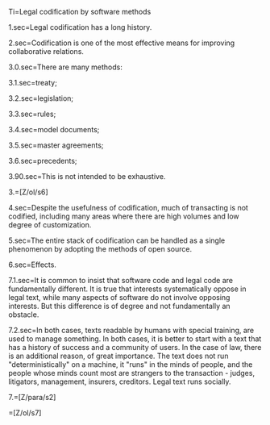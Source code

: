 Ti=Legal codification by software methods



1.sec=Legal codification has a long history.  

2.sec=Codification is one of the most effective means for improving collaborative relations.

3.0.sec=There are many methods:

3.1.sec=treaty;

3.2.sec=legislation;

3.3.sec=rules;

3.4.sec=model documents;

3.5.sec=master agreements;

3.6.sec=precedents; 

3.90.sec=This is not intended to be exhaustive. 

3.=[Z/ol/s6]

4.sec=Despite the usefulness of codification, much of transacting is not codified, including many areas where there are high volumes and low degree of customization.

5.sec=The entire stack of codification can be handled as a single phenomenon by adopting the methods of open source. 

6.sec=Effects.

7.1.sec=It is common to insist that software code and legal code are fundamentally different.  It is true that interests systematically oppose in legal text, while many aspects of software do not involve opposing interests.  But this difference is of degree and not fundamentally an obstacle.

7.2.sec=In both cases, texts readable by humans with special training, are used to manage something.  In both cases, it is better to start with a text that has a history of success and a community of users.  In the case of law, there is an additional reason, of great importance.  The text does not run "deterministically" on a machine, it "runs" in the minds of people, and the people whose minds count most are strangers to the transaction - judges, litigators, management, insurers, creditors.  Legal text runs socially. 


7.=[Z/para/s2]

=[Z/ol/s7]